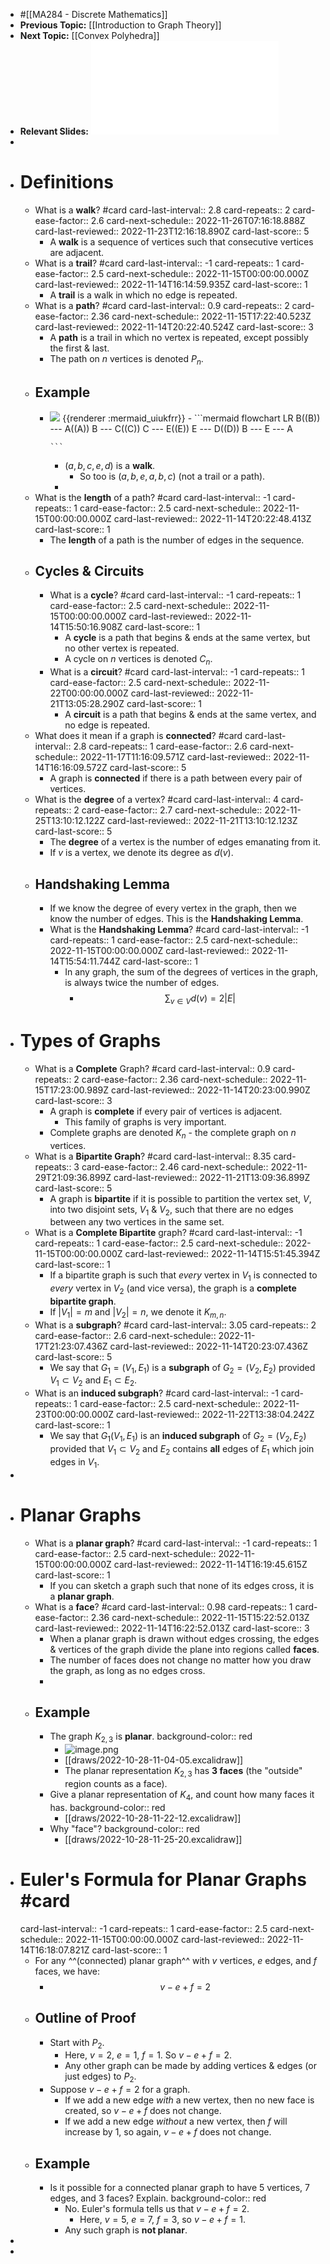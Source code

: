 - #[[MA284 - Discrete Mathematics]]
- **Previous Topic:** [[Introduction to Graph Theory]]
- **Next Topic:** [[Convex Polyhedra]]
- **Relevant Slides:** ![MA284-Week08.pdf](../assets/MA284-Week08_1666785726176_0.pdf)
-
- # Definitions
	- What is a **walk**? #card
	  card-last-interval:: 2.8
	  card-repeats:: 2
	  card-ease-factor:: 2.6
	  card-next-schedule:: 2022-11-26T07:16:18.888Z
	  card-last-reviewed:: 2022-11-23T12:16:18.890Z
	  card-last-score:: 5
		- A **walk** is a sequence of vertices such that consecutive vertices are adjacent.
	- What is a **trail**? #card
	  card-last-interval:: -1
	  card-repeats:: 1
	  card-ease-factor:: 2.5
	  card-next-schedule:: 2022-11-15T00:00:00.000Z
	  card-last-reviewed:: 2022-11-14T16:14:59.935Z
	  card-last-score:: 1
		- A **trail** is a walk in which no edge is repeated.
	- What is a **path**? #card
	  card-last-interval:: 0.9
	  card-repeats:: 2
	  card-ease-factor:: 2.36
	  card-next-schedule:: 2022-11-15T17:22:40.523Z
	  card-last-reviewed:: 2022-11-14T20:22:40.524Z
	  card-last-score:: 3
		- A **path** is a trail in which no vertex is repeated, except possibly the first & last.
		- The path on $n$ vertices is denoted $P_n$.
	- ## Example
		- <img src="https://mermaid.ink/img/ICBmbG93Y2hhcnQgTFIKQigoQikpIC0tLSBBKChBKSkKQiAtLS0gQygoQykpCkMgLS0tIEUoKEUpKQpFIC0tLSBEKChEKSkKQiAtLS0gRSAtLS0gQQoK" />
		  {{renderer :mermaid_uiukfrr}}
			- ```mermaid 
			  flowchart LR
			  B((B)) --- A((A))
			  B --- C((C))
			  C --- E((E))
			  E --- D((D))
			  B --- E --- A
			  
			  ```
			- $(a,b,c,e,d)$ is a **walk**.
				- So too is $(a,b,e,a,b,c)$ (not a trail or a path).
			-
	- What is the **length** of a path? #card
	  card-last-interval:: -1
	  card-repeats:: 1
	  card-ease-factor:: 2.5
	  card-next-schedule:: 2022-11-15T00:00:00.000Z
	  card-last-reviewed:: 2022-11-14T20:22:48.413Z
	  card-last-score:: 1
		- The **length** of a path is the number of edges in the sequence.
	- ## Cycles & Circuits
		- What is a **cycle**? #card
		  card-last-interval:: -1
		  card-repeats:: 1
		  card-ease-factor:: 2.5
		  card-next-schedule:: 2022-11-15T00:00:00.000Z
		  card-last-reviewed:: 2022-11-14T15:50:16.908Z
		  card-last-score:: 1
			- A **cycle** is a path that begins & ends at the same vertex, but no other vertex is repeated.
			- A cycle on $n$ vertices is denoted $C_n$.
		- What is a **circuit**? #card
		  card-last-interval:: -1
		  card-repeats:: 1
		  card-ease-factor:: 2.5
		  card-next-schedule:: 2022-11-22T00:00:00.000Z
		  card-last-reviewed:: 2022-11-21T13:05:28.290Z
		  card-last-score:: 1
			- A **circuit** is a path that begins & ends at the same vertex, and no edge is repeated.
	- What does it mean if a graph is **connected**? #card
	  card-last-interval:: 2.8
	  card-repeats:: 1
	  card-ease-factor:: 2.6
	  card-next-schedule:: 2022-11-17T11:16:09.571Z
	  card-last-reviewed:: 2022-11-14T16:16:09.572Z
	  card-last-score:: 5
		- A graph is **connected** if there is a path between every pair of vertices.
	- What is the **degree** of a vertex? #card
	  card-last-interval:: 4
	  card-repeats:: 2
	  card-ease-factor:: 2.7
	  card-next-schedule:: 2022-11-25T13:10:12.122Z
	  card-last-reviewed:: 2022-11-21T13:10:12.123Z
	  card-last-score:: 5
		- The **degree** of a vertex is the number of edges emanating from it.
		- If $v$ is a vertex, we denote its degree as $d(v)$.
	- ## Handshaking Lemma
		- If we know the degree of every vertex in the graph, then we know the number of edges. This is the **Handshaking Lemma**.
		- What is the **Handshaking Lemma**? #card
		  card-last-interval:: -1
		  card-repeats:: 1
		  card-ease-factor:: 2.5
		  card-next-schedule:: 2022-11-15T00:00:00.000Z
		  card-last-reviewed:: 2022-11-14T15:54:11.744Z
		  card-last-score:: 1
			- In any graph, the sum of the degrees of vertices in the graph, is always twice the number of edges.
				- $$\sum_{v \in V} d(v) = 2|E|$$
- # Types of Graphs
	- What is a **Complete** Graph? #card
	  card-last-interval:: 0.9
	  card-repeats:: 2
	  card-ease-factor:: 2.36
	  card-next-schedule:: 2022-11-15T17:23:00.989Z
	  card-last-reviewed:: 2022-11-14T20:23:00.990Z
	  card-last-score:: 3
		- A graph is **complete** if every pair of vertices is adjacent.
			- This family of graphs is very important.
		- Complete graphs are denoted $K_n$ - the complete graph on $n$ vertices.
	- What is a **Bipartite Graph**? #card
	  card-last-interval:: 8.35
	  card-repeats:: 3
	  card-ease-factor:: 2.46
	  card-next-schedule:: 2022-11-29T21:09:36.899Z
	  card-last-reviewed:: 2022-11-21T13:09:36.899Z
	  card-last-score:: 5
		- A graph is **bipartite** if it is possible to partition the vertex set, $V$, into two disjoint sets, $V_1$ & $V_2$, such that there are no edges between any two vertices in the same set.
	- What is a **Complete Bipartite** graph? #card
	  card-last-interval:: -1
	  card-repeats:: 1
	  card-ease-factor:: 2.5
	  card-next-schedule:: 2022-11-15T00:00:00.000Z
	  card-last-reviewed:: 2022-11-14T15:51:45.394Z
	  card-last-score:: 1
		- If a bipartite graph is such that *every* vertex in $V_1$ is connected to *every* vertex in $V_2$ (and vice versa), the graph is a **complete bipartite graph**.
		- If $|V_1| = m$ and $|V_2| = n$, we denote it $K_{m,n}$.
	- What is a **subgraph**? #card
	  card-last-interval:: 3.05
	  card-repeats:: 2
	  card-ease-factor:: 2.6
	  card-next-schedule:: 2022-11-17T21:23:07.436Z
	  card-last-reviewed:: 2022-11-14T20:23:07.436Z
	  card-last-score:: 5
		- We say that $G_1 = (V_1, E_1)$ is a **subgraph** of $G_2 = (V_2, E_2)$ provided $V_1 \subset V_2$ and $E_1 \subset E_2$.
	- What is an **induced subgraph**? #card
	  card-last-interval:: -1
	  card-repeats:: 1
	  card-ease-factor:: 2.5
	  card-next-schedule:: 2022-11-23T00:00:00.000Z
	  card-last-reviewed:: 2022-11-22T13:38:04.242Z
	  card-last-score:: 1
		- We say that $G_1(V_1, E_1)$ is an **induced subgraph** of $G_2 = (V_2, E_2)$ provided that $V_1 \subset V_2$ and $E_2$ contains **all** edges of $E_1$ which join edges in $V_1$.
-
- # Planar Graphs
	- What is a **planar graph**? #card
	  card-last-interval:: -1
	  card-repeats:: 1
	  card-ease-factor:: 2.5
	  card-next-schedule:: 2022-11-15T00:00:00.000Z
	  card-last-reviewed:: 2022-11-14T16:19:45.615Z
	  card-last-score:: 1
		- If you can sketch a graph such that none of its edges cross, it is a **planar graph**.
	- What is a **face**? #card
	  card-last-interval:: 0.98
	  card-repeats:: 1
	  card-ease-factor:: 2.36
	  card-next-schedule:: 2022-11-15T15:22:52.013Z
	  card-last-reviewed:: 2022-11-14T16:22:52.013Z
	  card-last-score:: 3
		- When a planar graph is drawn without edges crossing, the edges & vertices of the graph divide the plane into regions called **faces**.
		- The number of faces does not change no matter how you draw the graph, as long as no edges cross.
		-
	- ## Example
		- The graph $K_{2,3}$ is **planar**.
		  background-color:: red
			- ![image.png](../assets/image_1666951300835_0.png)
			- [[draws/2022-10-28-11-04-05.excalidraw]]
			- The planar representation $K_{2,3}$ has **3 faces** (the "outside" region counts as a face).
		- Give a planar representation of $K_4$, and count how many faces it has.
		  background-color:: red
			- [[draws/2022-10-28-11-22-12.excalidraw]]
		- Why "face"?
		  background-color:: red
			- [[draws/2022-10-28-11-25-20.excalidraw]]
- # Euler's Formula for Planar Graphs #card
  card-last-interval:: -1
  card-repeats:: 1
  card-ease-factor:: 2.5
  card-next-schedule:: 2022-11-15T00:00:00.000Z
  card-last-reviewed:: 2022-11-14T16:18:07.821Z
  card-last-score:: 1
	- For any ^^(connected) planar graph^^ with $v$ vertices, $e$ edges, and $f$ faces, we have:
		- $$v - e + f  = 2$$
	- ## Outline of Proof
		- Start with $P_2$.
			- Here, $v=2$, $e = 1$, $f=1$. So $v-e+f=2$.
			- Any other graph can be made by adding vertices & edges (or just edges) to $P_2$.
		- Suppose  $v-e+f=2$ for a graph.
			- If we add a new edge *with* a new vertex, then no new face is created, so $v-e+f$ does not change.
			- If we add a new edge *without* a new vertex, then $f$ will increase by 1, so again, $v-e+f$ does not change.
	- ## Example
		- Is it possible for a connected planar graph to have 5 vertices, 7 edges, and 3 faces? Explain.
		  background-color:: red
			- No. Euler's formula tells us that $v-e+f=2$.
				- Here, $v=5$, $e=7$, $f=3$, so $v-e+f=1$.
			- Any such graph is **not planar**.
-
-